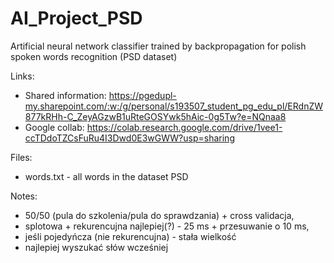 # AI_Project_PSD
Artificial neural network classifier trained by backpropagation for polish spoken words recognition (PSD dataset) 

Links:
- Shared information: https://pgedupl-my.sharepoint.com/:w:/g/personal/s193507_student_pg_edu_pl/ERdnZW877kRHh-C_ZeyAGzwB1uRteGOSYwk5hAic-0g5Tw?e=NQnaa8
- Google collab: https://colab.research.google.com/drive/1vee1-ccTDdoTZCsFuRu4I3Dwd0E3wGWW?usp=sharing

Files:
- words.txt - all words in the dataset PSD

Notes:
- 50/50 (pula do szkolenia/pula do sprawdzania) + cross validacja,
- splotowa + rekurencujna najlepiej(?) - 25 ms + przesuwanie o 10 ms,
- jeśli pojedyńcza (nie rekurencujna) - stała wielkość
- najlepiej wyszukać słów wcześniej
